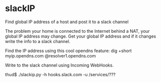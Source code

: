 # slackIP
Find global IP address of a host and post it to a slack channel

The problem your home is connected to the Internet behind a NAT,
your global IP address may change. Get your global IP address and
if it changes write the info to a slack channel.

Find the IP address using this cool opendns feature:
dig +short myip.opendns.com @resolver1.opendns.com

Write to the slack channel using Incoming WebHooks.

thud$ ./slackip.py -h hooks.slack.com -u /services/???
